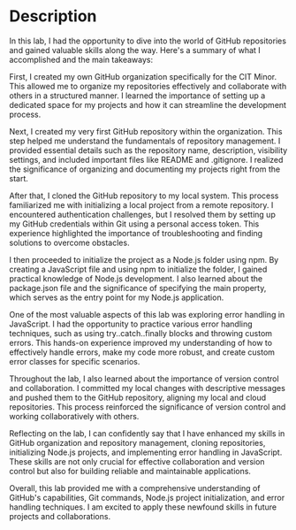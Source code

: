 # Description
In this lab, I had the opportunity to dive into the world of GitHub repositories and gained valuable skills along the way. Here's a summary of what I accomplished and the main takeaways:

First, I created my own GitHub organization specifically for the CIT Minor. This allowed me to organize my repositories effectively and collaborate with others in a structured manner. I learned the importance of setting up a dedicated space for my projects and how it can streamline the development process.

Next, I created my very first GitHub repository within the organization. This step helped me understand the fundamentals of repository management. I provided essential details such as the repository name, description, visibility settings, and included important files like README and .gitignore. I realized the significance of organizing and documenting my projects right from the start.

After that, I cloned the GitHub repository to my local system. This process familiarized me with initializing a local project from a remote repository. I encountered authentication challenges, but I resolved them by setting up my GitHub credentials within Git using a personal access token. This experience highlighted the importance of troubleshooting and finding solutions to overcome obstacles.

I then proceeded to initialize the project as a Node.js folder using npm. By creating a JavaScript file and using npm to initialize the folder, I gained practical knowledge of Node.js development. I also learned about the package.json file and the significance of specifying the main property, which serves as the entry point for my Node.js application.

One of the most valuable aspects of this lab was exploring error handling in JavaScript. I had the opportunity to practice various error handling techniques, such as using try..catch..finally blocks and throwing custom errors. This hands-on experience improved my understanding of how to effectively handle errors, make my code more robust, and create custom error classes for specific scenarios.

Throughout the lab, I also learned about the importance of version control and collaboration. I committed my local changes with descriptive messages and pushed them to the GitHub repository, aligning my local and cloud repositories. This process reinforced the significance of version control and working collaboratively with others.

Reflecting on the lab, I can confidently say that I have enhanced my skills in GitHub organization and repository management, cloning repositories, initializing Node.js projects, and implementing error handling in JavaScript. These skills are not only crucial for effective collaboration and version control but also for building reliable and maintainable applications.

Overall, this lab provided me with a comprehensive understanding of GitHub's capabilities, Git commands, Node.js project initialization, and error handling techniques. I am excited to apply these newfound skills in future projects and collaborations.
